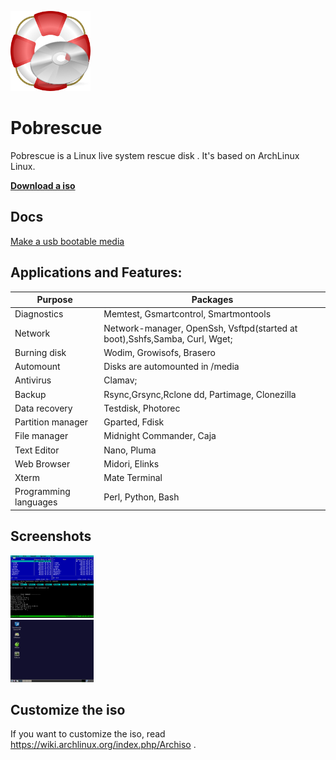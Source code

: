 ![Pobrescue](img/logo.png)
# Pobrescue
Pobrescue is a Linux live system rescue disk . It's based on ArchLinux Linux.

[**Download a iso**](http://www.freemedialab.org/listing/pobrescue/iso/)

## Docs
[Make a usb bootable media](docs/pobrescue_on_usb.md)

## Applications and Features:


Purpose| Packages
------------ | -------------
Diagnostics| Memtest, Gsmartcontrol, Smartmontools
Network| Network-manager, OpenSsh, Vsftpd(started at boot),Sshfs,Samba, Curl, Wget;
Burning disk| Wodim, Growisofs, Brasero  
Automount| Disks are automounted in /media 
Antivirus| Clamav; 
Backup| Rsync,Grsync,Rclone dd, Partimage, Clonezilla 
Data recovery| Testdisk, Photorec 
Partition manager| Gparted, Fdisk 
File manager| Midnight Commander, Caja 
Text Editor| Nano, Pluma
Web Browser| Midori, Elinks
Xterm| Mate Terminal 
Programming languages| Perl, Python, Bash 




## Screenshots
<img src="screenshots/pobrescue-console.png" style="height: 100px"/><br>
<img src="screenshots/pobrescue-desktop.png" style="height: 100px"/>

## Customize the iso
If you want to customize the iso, read https://wiki.archlinux.org/index.php/Archiso .


